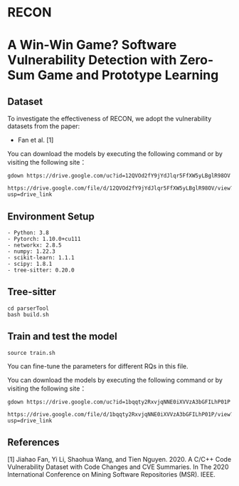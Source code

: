 # RECON
# A Win-Win Game? Software Vulnerability Detection with Zero-Sum Game and Prototype Learning

## Dataset
To investigate the effectiveness of RECON, we adopt the vulnerability datasets from the paper:

* Fan et al. [1]
  
You can download the models by executing the following command or by visiting the following site：

    gdown https://drive.google.com/uc?id=12QVOd2fY9jYdJlqr5FfXW5yLBglR98OV
    
    https://drive.google.com/file/d/12QVOd2fY9jYdJlqr5FfXW5yLBglR98OV/view?usp=drive_link

## Environment Setup

    - Python: 3.8
    - Pytorch: 1.10.0+cu111
    - networkx: 2.8.5
    - numpy: 1.22.3
    - scikit-learn: 1.1.1
    - scipy: 1.8.1
    - tree-sitter: 0.20.0
    
## Tree-sitter 

    cd parserTool
    bash build.sh

## Train and test the model

    source train.sh

You can fine-tune the parameters for different RQs in this file.

You can download the models by executing the following command or by visiting the following site：

    gdown https://drive.google.com/uc?id=1bqqty2RxvjqNNE0iXVVzA3bGFILhP01P
  
    https://drive.google.com/file/d/1bqqty2RxvjqNNE0iXVVzA3bGFILhP01P/view?usp=drive_link

    
## References
[1] Jiahao Fan, Yi Li, Shaohua Wang, and Tien Nguyen. 2020. A C/C++ Code Vulnerability Dataset with Code Changes and CVE Summaries. In The 2020 International Conference on Mining Software Repositories (MSR). IEEE.
